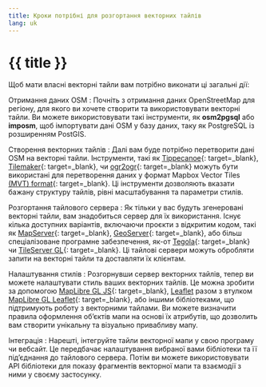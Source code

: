 ```yaml
---
title: Кроки потрібні для розгортання векторних тайлів
lang: uk
---
```


# {{ title }}

Щоб мати власні векторні тайли вам потрібно виконати ці загальні дії:

Отримання даних OSM
: Почніть з отримання даних OpenStreetMap для регіону, для якого ви хочете створити та використовувати векторні тайли. Ви можете використовувати такі інструменти, як **osm2pgsql** або **imposm**, щоб імпортувати дані OSM у базу даних, таку як PostgreSQL із розширенням PostGIS.

Створення векторних тайлів
: Далі вам буде потрібно перетворити дані OSM на векторні тайли. Інструменти, такі як [Tippecanoe](https://github.com/felt/tippecanoe){: target=_blank}, [Tilemaker](https://tilemaker.org){: target=_blank}, чи [ogr2ogr](https://gdal.org/programs/ogr2ogr.html){: target=_blank} можуть бути використані для перетворення даних у формат Mapbox Vector Tiles [(MVT) format](http://mapbox.github.io/vector-tile-spec/){: target=_blank}. Ці інструменти дозволяють вказати бажану структуру тайлів, рівні масштабування та параметри стилів.

Розгортання тайлового сервера
: Як тільки у вас будуть згенеровані векторні тайли, вам знадобиться сервер для їх використання. Існує кілька доступних варіантів, включаючи проєкти з відкритим кодом, такі як [MapServer](https://mapserver.org){: target=_blank}, [GeoServer](https://geoserver.org){: target=_blank}, або більш спеціалізоване програмне забезпечення, як-от [Tegola](https://tegola.io){: target=_blank} чи [TileServer GL](http://tileserver.org){: target=_blank}. Ці тайлові сервери можуть обробляти запити на векторні тайли та доставляти їх клієнтам.

Налаштування стилів
: Розгорнувши сервер векторних тайлів, тепер ви можете налаштувати стиль ваших векторних тайлів. Це можна зробити за допомогою [MapLibre GL JS](https://maplibre.org/projects/maplibre-gl-js/){: target=_blank}, [Leaflet](/using-tiles/getting-started-with-leaflet.md) разом з втулком [MapLibre GL Leaflet](https://github.com/maplibre/maplibre-gl-leaflet){: target=_blank}, або іншими бібліотеками, що підтримують роботу з векторними тайлами. Ви можете визначити правила оформлення обʼєктів мапи на основі їх атрибутів, що дозволить вам створити унікальну та візуально привабливу мапу.

Інтеграція
: Нарешті, інтегруйте тайли векторної мапи у свою програму чи вебсайт. Це передбачає налаштування вибраної вами бібліотеки та її підʼєднання до тайлового сервера. Потім ви можете використовувати API бібліотеки для показу фрагментів векторної мапи та взаємодії з ними у своєму застосунку.
